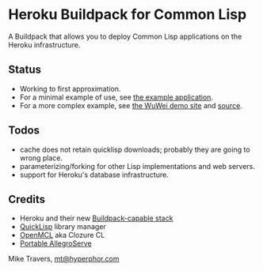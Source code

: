 Heroku Buildpack for Common Lisp
================================

A Buildpack that allows you to deploy Common Lisp applications on the Heroku infrastructure.

## Status
* Working to first approximation.
* For a minimal example of use, see [the example application](https://github.com/mtravers/heroku-cl-example).
* For a more complex example, see [the WuWei demo site](http://warm-sky-3012.herokuapp.com/) and [source](https://github.com/mtravers/wuwei).

## Todos
* cache does not retain quicklisp downloads; probably they are going to wrong place.
* parameterizing/forking for other Lisp implementations and web servers.
* support for Heroku's database infrastructure.

## Credits
* Heroku and their new [Buildpack-capable stack](http://devcenter.heroku.com/articles/buildpacks)
* [QuickLisp](http://www.quicklisp.org/) library manager 
* [OpenMCL](http://trac.clozure.com/ccl) aka Clozure CL 
* [Portable AllegroServe](http://portableaserve.sourceforge.net/)

Mike Travers, mt@hyperphor.com




